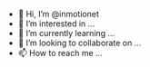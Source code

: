 - 👋 Hi, I’m @inmotionet
- 👀 I’m interested in ...
- 🌱 I’m currently learning ...
- 💞️ I’m looking to collaborate on ...
- 📫 How to reach me ...

<!---
inmotionet/inmotionet is a ✨ special ✨ repository because its `README.md` (this file) appears on your GitHub profile.
You can click the Preview link to take a look at your changes.
--->
